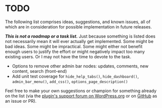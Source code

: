# TODO

The following list comprises ideas, suggestions, and known issues, all of which are in consideration for possible implementation in future releases.

***This is not a roadmap or a task list.*** Just because something is listed does not necessarily mean it will ever actually get implemented. Some might be bad ideas. Some might be impractical. Some might either not benefit enough users to justify the effort or might negatively impact too many existing users. Or I may not have the time to devote to the task.

* Options to remove other admin bar nodes: updates, comments, new content, search (front-end)
* Add unit test coverage for `hide_help_tabs()`, `hide_dashboard()`, `admin_bar_menu()`, `add_css()`, `options_page_description()`

Feel free to make your own suggestions or champion for something already on the list (via the [plugin's support forum on WordPress.org](https://wordpress.org/support/plugin/admin-trim-interface/) or on [GitHub](https://github.com/coffee2code/admin-trim-interface/) as an issue or PR).